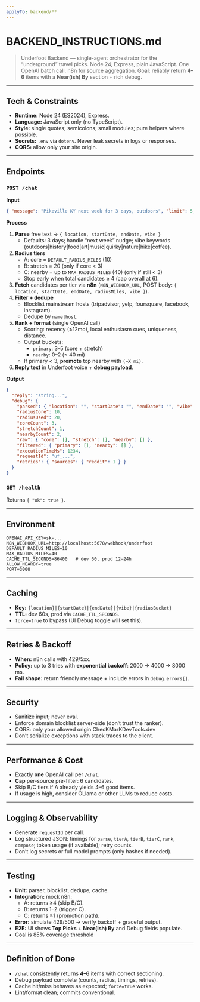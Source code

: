 ```yaml
---
applyTo: backend/**
---
```


# BACKEND_INSTRUCTIONS.md

> Underfoot Backend — single-agent orchestrator for the “underground” travel picks.
> Node 24, Express, plain JavaScript. One OpenAI batch call. n8n for source aggregation.
> Goal: reliably return **4–6** items with a **Near(ish) By** section + rich debug.

---

## Tech & Constraints

- **Runtime:** Node 24 (ES2024), Express.
- **Language:** JavaScript only (no TypeScript).
- **Style:** single quotes; semicolons; small modules; pure helpers where possible.
- **Secrets:** `.env` via `dotenv`. Never leak secrets in logs or responses.
- **CORS:** allow only your site origin.

---

## Endpoints

### `POST /chat`
**Input**
```json
{ "message": "Pikeville KY next week for 3 days, outdoors", "limit": 5, "force": false }
```

**Process**
1. **Parse** free text → `{ location, startDate, endDate, vibe }`
   - Defaults: 3 days; handle “next week” nudge; vibe keywords (outdoors|history|food|art|music|quirky|nature|hike|coffee).
2. **Radius tiers**
   - A: core = `DEFAULT_RADIUS_MILES` (10)
   - B: stretch = 20 (only if core < 3)
   - C: nearby = up to `MAX_RADIUS_MILES` (40) (only if still < 3)
   - Stop early when total candidates ≥ 4 (cap overall at 6).
3. **Fetch** candidates per tier via **n8n** (`N8N_WEBHOOK_URL`, POST body: `{ location, startDate, endDate, radiusMiles, vibe }`).
4. **Filter + dedupe**
   - Blocklist mainstream hosts (tripadvisor, yelp, foursquare, facebook, instagram).
   - Dedupe by `name|host`.
5. **Rank + format** (single OpenAI call)
   - Scoring: recency (≤12mo), local enthusiasm cues, uniqueness, distance.
   - Output buckets:
     - `primary`: 3–5 (core + stretch)
     - `nearby`: 0–2 (≤ 40 mi)
   - If primary < 3, **promote** top nearby with `(≈X mi)`.
6. **Reply text** in Underfoot voice + **debug payload**.

**Output**
```json
{
  "reply": "string...",
  "debug": {
    "parsed": { "location": "", "startDate": "", "endDate": "", "vibe": "" },
    "radiusCore": 10,
    "radiusUsed": 20,
    "coreCount": 3,
    "stretchCount": 1,
    "nearbyCount": 2,
    "raw": { "core": [], "stretch": [], "nearby": [] },
    "filtered": { "primary": [], "nearby": [] },
    "executionTimeMs": 1234,
    "requestId": "uf_...",
    "retries": { "sources": { "reddit": 1 } }
  }
}
```

### `GET /health`
Returns `{ "ok": true }`.

---

## Environment

```
OPENAI_API_KEY=sk-...
N8N_WEBHOOK_URL=http://localhost:5678/webhook/underfoot
DEFAULT_RADIUS_MILES=10
MAX_RADIUS_MILES=40
CACHE_TTL_SECONDS=86400   # dev 60, prod 12–24h
ALLOW_NEARBY=true
PORT=3000
```

---

## Caching

- **Key:** `{location}|{startDate}|{endDate}|{vibe}|{radiusBucket}`
- **TTL:** dev 60s, prod via `CACHE_TTL_SECONDS`.
- `force=true` to bypass (UI Debug toggle will set this).

---

## Retries & Backoff

- **When:** n8n calls with 429/5xx.
- **Policy:** up to 3 tries with **exponential backoff**: 2000 → 4000 → 8000 ms.
- **Fail shape:** return friendly message + include errors in `debug.errors[]`.

---

## Security

- Sanitize input; never eval.
- Enforce domain blocklist server-side (don’t trust the ranker).
- CORS: only your allowed origin ChecKMarKDevTools.dev
- Don’t serialize exceptions with stack traces to the client.

---

## Performance & Cost

- Exactly **one** OpenAI call per `/chat`.
- **Cap** per-source pre-filter: 6 candidates.
- Skip B/C tiers if A already yields 4–6 good items.
- If usage is high, consider OLlama or other LLMs to reduce costs.

---

## Logging & Observability

- Generate `requestId` per call.
- Log structured JSON: timings for `parse`, `tierA`, `tierB`, `tierC`, `rank`, `compose`; token usage (if available); retry counts.
- Don’t log secrets or full model prompts (only hashes if needed).

---

## Testing

- **Unit:** parser, blocklist, dedupe, cache.
- **Integration:** mock n8n:
  - A: returns ≥4 (skip B/C).
  - B: returns 1–2 (trigger C).
  - C: returns ≥1 (promotion path).
- **Error:** simulate 429/500 → verify backoff + graceful output.
- **E2E:** UI shows **Top Picks** + **Near(ish) By** and Debug fields populate.
- Goal is 85% coverage threshold

---

## Definition of Done

- `/chat` consistently returns **4–6** items with correct sectioning.
- Debug payload complete (counts, radius, timings, retries).
- Cache hit/miss behaves as expected; `force=true` works.
- Lint/format clean; commits conventional.
